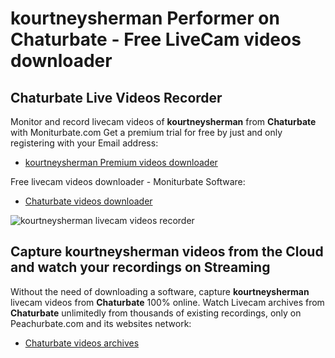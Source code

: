 # kourtneysherman Performer on Chaturbate - Free LiveCam videos downloader

## Chaturbate Live Videos Recorder

Monitor and record livecam videos of **kourtneysherman** from **Chaturbate** with Moniturbate.com
Get a premium trial for free by just and only registering with your Email address:
* [kourtneysherman Premium videos downloader](https://moniturbate.com/request-demo-licence-key.html)

Free livecam videos downloader - Moniturbate Software:
* [Chaturbate videos downloader](https://moniturbate.com/moniturbate-download-software.html)

![kourtneysherman livecam videos recorder](https://peachurnet.com/templates/moniturbate-software.png)


## Capture kourtneysherman videos from the Cloud and watch your recordings on Streaming

Without the need of downloading a software, capture **kourtneysherman** livecam videos from **Chaturbate** 100% online.
Watch Livecam archives from **Chaturbate** unlimitedly from thousands of existing recordings, only on Peachurbate.com and its websites network:
* [Chaturbate videos archives](https://peachurnet.com/)